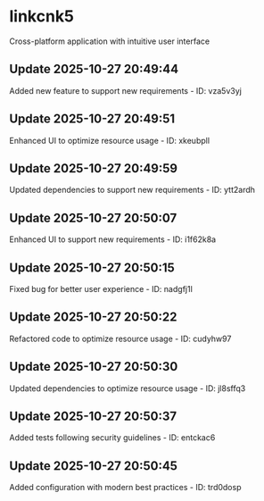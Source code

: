 # linkcnk5
Cross-platform application with intuitive user interface

## Update 2025-10-27 20:49:44
Added new feature to support new requirements - ID: vza5v3yj


## Update 2025-10-27 20:49:51
Enhanced UI to optimize resource usage - ID: xkeubpll


## Update 2025-10-27 20:49:59
Updated dependencies to support new requirements - ID: ytt2ardh


## Update 2025-10-27 20:50:07
Enhanced UI to support new requirements - ID: i1f62k8a


## Update 2025-10-27 20:50:15
Fixed bug for better user experience - ID: nadgfj1l


## Update 2025-10-27 20:50:22
Refactored code to optimize resource usage - ID: cudyhw97


## Update 2025-10-27 20:50:30
Updated dependencies to optimize resource usage - ID: jl8sffq3


## Update 2025-10-27 20:50:37
Added tests following security guidelines - ID: entckac6


## Update 2025-10-27 20:50:45
Added configuration with modern best practices - ID: trd0dosp

